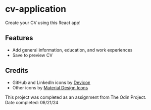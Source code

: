 # cv-application

Create your CV using this React app!

## Features

- Add general information, education, and work experiences
- Save to preview CV

## Credits

- GitHub and LinkedIn icons by [Devicon](https://devicon.dev/)
- Other icons by [Material Design Icons](https://pictogrammers.com/library/mdi/)

This project was completed as an assignment from The Odin Project.  
Date completed: 08/21/24
